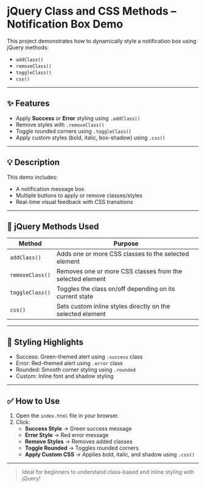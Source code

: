 # jQuery Class and CSS Methods – Notification Box Demo

This project demonstrates how to dynamically style a notification box using jQuery methods:

- `addClass()`
- `removeClass()`
- `toggleClass()`
- `css()`

---

## ✨ Features

- Apply **Success** or **Error** styling using `.addClass()`
- Remove styles with `.removeClass()`
- Toggle rounded corners using `.toggleClass()`
- Apply custom styles (bold, italic, box-shadow) using `.css()`

---

## 💡 Description

This demo includes:
- A notification message box
- Multiple buttons to apply or remove classes/styles
- Real-time visual feedback with CSS transitions

---

## 🧠 jQuery Methods Used

| Method         | Purpose                                                      |
|----------------|--------------------------------------------------------------|
| `addClass()`   | Adds one or more CSS classes to the selected element         |
| `removeClass()`| Removes one or more CSS classes from the selected element    |
| `toggleClass()`| Toggles the class on/off depending on its current state      |
| `css()`        | Sets custom inline styles directly on the selected element   |

---

## 🎨 Styling Highlights

- Success: Green-themed alert using `.success` class
- Error: Red-themed alert using `.error` class
- Rounded: Smooth corner styling using `.rounded`
- Custom: Inline font and shadow styling

---

## ✅ How to Use

1. Open the `index.html` file in your browser.
2. Click:
   - **Success Style** → Green success message
   - **Error Style** → Red error message
   - **Remove Styles** → Removes added classes
   - **Toggle Rounded** → Toggles rounded corners
   - **Apply Custom CSS** → Applies bold, italic, and shadow using `.css()`

---

> Ideal for beginners to understand class-based and inline styling with jQuery!
